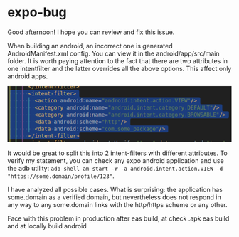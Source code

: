 # expo-bug

Good afternoon! I hope you can review and fix this issue. 

When building an android, an incorrect one is generated AndroidManifest.xml config. You can view it in the android/app/src/main folder. It is worth paying attention to the fact that there are two <data> attributes in one intentfilter and the latter overrides all the above options. This affect only android apps. 

![Image](image.png)

It would be great to split this into 2 intent-filters with different <data> attributes. To verify my statement, you can check any expo android application and use the adb utility: `adb shell am start -W -a android.intent.action.VIEW -d "https://some.domain/profile/123"`.


I have analyzed all possible cases. What is surprising: the application has some.domain as a verified domain, but nevertheless does not respond in any way to any some.domain links with the http/https scheme or any other.

Face with this problem in production after eas build, at check .apk eas build and at locally build android

